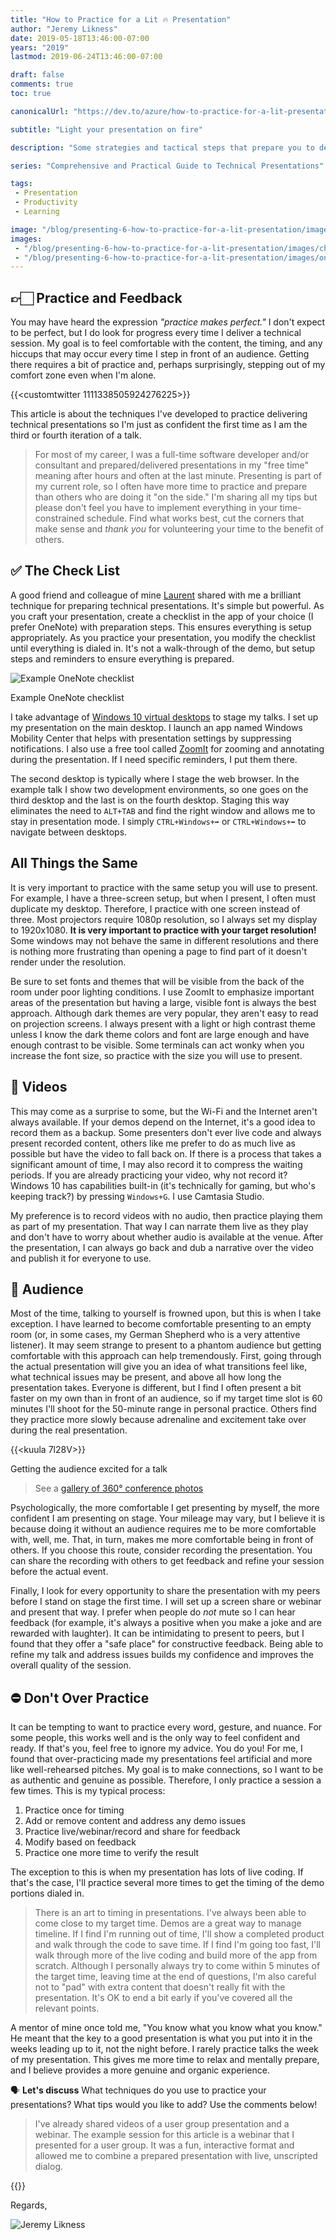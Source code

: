 ```yaml
---
title: "How to Practice for a Lit 🔥 Presentation"
author: "Jeremy Likness"
date: 2019-05-18T13:46:00-07:00
years: "2019"
lastmod: 2019-06-24T13:46:00-07:00

draft: false
comments: true
toc: true

canonicalUrl: "https://dev.to/azure/how-to-practice-for-a-lit-presentation-51n9"

subtitle: "Light your presentation on fire"

description: "Some strategies and tactical steps that prepare you to deliver your technical presentation."

series: "Comprehensive and Practical Guide to Technical Presentations"

tags:
 - Presentation 
 - Productivity
 - Learning

image: "/blog/presenting-6-how-to-practice-for-a-lit-presentation/images/cheering.jpg" 
images:
 - "/blog/presenting-6-how-to-practice-for-a-lit-presentation/images/cheering.jpg" 
 - "/blog/presenting-6-how-to-practice-for-a-lit-presentation/images/onenote.png" 
---
```


## 👉🏻 Practice and Feedback

You may have heard the expression *"practice makes perfect."* I don't expect to be perfect, but I do look for progress every time I deliver a technical session. My goal is to feel comfortable with the content, the timing, and any hiccups that may occur every time I step in front of an audience. Getting there requires a bit of practice and, perhaps surprisingly, stepping out of my comfort zone even when I'm alone.

{{<customtwitter 1111338505924276225>}}

This article is about the techniques I've developed to practice delivering technical presentations so I'm just as confident the first time as I am the third or fourth iteration of a talk.

> For most of my career, I was a full-time software developer and/or consultant and prepared/delivered presentations in my "free time" meaning after hours and often at the last minute. Presenting is part of my current role, so I often have more time to practice and prepare than others who are doing it "on the side." I'm sharing all my tips but please don't feel you have to implement everything in your time-constrained schedule. Find what works best, cut the corners that make sense and *thank you* for volunteering your time to the benefit of others.

## ✅ The Check List

A good friend and colleague of mine <i class="fab fa-twitter"></i> [Laurent](https://twitter.com/LBugnion) shared with me a brilliant technique for preparing technical presentations. It's simple but powerful. As you craft your presentation, create a checklist in the app of your choice (I prefer OneNote) with preparation steps. This ensures everything is setup appropriately. As you practice your presentation, you modify the checklist until everything is dialed in. It's not a walk-through of the demo, but setup steps and reminders to ensure everything is prepared.

![Example OneNote checklist](/blog/presenting-6-how-to-practice-for-a-lit-presentation/images/onenote.png)
<figcaption>Example OneNote checklist</figcaption>

I take advantage of [Windows 10 virtual desktops](https://jlik.me/gdh) to stage my talks. I set up my presentation on the main desktop. I launch an app named Windows Mobility Center that helps with presentation settings by suppressing notifications. I also use a free tool called [ZoomIt](https://jlik.me/gdi) for zooming and annotating during the presentation. If I need specific reminders, I put them there.

The second desktop is typically where I stage the web browser. In the example talk I show two development environments, so one goes on the third desktop and the last is on the fourth desktop. Staging this way eliminates the need to `ALT+TAB` and find the right window and allows me to stay in presentation mode. I simply `CTRL+Windows+➡` or `CTRL+Windows+⬅` to navigate between desktops.

## All Things the Same

It is very important to practice with the same setup you will use to present. For example, I have a three-screen setup, but when I present, I often must duplicate my desktop. Therefore, I practice with one screen instead of three. Most projectors require 1080p resolution, so I always set my display to 1920x1080. **It is very important to practice with your target resolution!** Some windows may not behave the same in different resolutions and there is nothing more frustrating than opening a page to find part of it doesn't render under the resolution. 

Be sure to set fonts and themes that will be visible from the back of the room under poor lighting conditions. I use ZoomIt to emphasize important areas of the presentation but having a large, visible font is always the best approach. Although dark themes are very popular, they aren't easy to read on projection screens. I always present with a light or high contrast theme unless I know the dark theme colors and font are large enough and have enough contrast to be visible. Some terminals can act wonky when you increase the font size, so practice with the size you will use to present.

## 🎦 Videos

This may come as a surprise to some, but the Wi-Fi and the Internet aren't always available. If your demos depend on the Internet, it's a good idea to record them as a backup. Some presenters don't ever live code and always present recorded content, others like me prefer to do as much live as possible but have the video to fall back on. If there is a process that takes a significant amount of time, I may also record it to compress the waiting periods. If you are already practicing your video, why not record it? Windows 10 has capabilities built-in (it's technically for gaming, but who's keeping track?) by pressing `Windows+G`. I use Camtasia Studio. 

My preference is to record videos with no audio, then practice playing them as part of my presentation. That way I can narrate them live as they play and don't have to worry about whether audio is available at the venue. After the presentation, I can always go back and dub a narrative over the video and publish it for everyone to use.

## 👥 Audience

Most of the time, talking to yourself is frowned upon, but this is when I take exception. I have learned to become comfortable presenting to an empty room (or, in some cases, my German Shepherd who is a very attentive listener). It may seem strange to present to a phantom audience but getting comfortable with this approach can help tremendously. First, going through the actual presentation will give you an idea of what transitions feel like, what technical issues may be present, and above all how long the presentation takes. Everyone is different, but I find I often present a bit faster on my own than in front of an audience, so if my target time slot is 60 minutes I'll shoot for the 50-minute range in personal practice. Others find they practice more slowly because adrenaline and excitement take over during the real presentation.

{{<kuula 7l28V>}}
<figcaption>Getting the audience excited for a talk</figcaption>

> See a [gallery of 360° conference photos](https://kuula.co/explore/collection/7fy4R)

Psychologically, the more comfortable I get presenting by myself, the more confident I am presenting on stage. Your mileage may vary, but I believe it is because doing it without an audience requires me to be more comfortable with, well, me. That, in turn, makes me more comfortable being in front of others. If you choose this route, consider recording the presentation. You can share the recording with others to get feedback and refine your session before the actual event.

Finally, I look for every opportunity to share the presentation with my peers before I stand on stage the first time. I will set up a screen share or webinar and present that way. I prefer when people do *not* mute so I can hear feedback (for example, it's always a positive when you make a joke and are rewarded with laughter). It can be intimidating to present to peers, but I found that they offer a "safe place" for constructive feedback. Being able to refine my talk and address issues builds my confidence and improves the overall quality of the session.

## ⛔ Don't Over Practice

It can be tempting to want to practice every word, gesture, and nuance. For some people, this works well and is the only way to feel confident and ready. If that's you, feel free to ignore my advice. You do you! For me, I found that over-practicing made my presentations feel artificial and more like well-rehearsed pitches. My goal is to make connections, so I want to be as authentic and genuine as possible. Therefore, I only practice a session a few times. This is my typical process:

1. Practice once for timing
2. Add or remove content and address any demo issues
3. Practice live/webinar/record and share for feedback
4. Modify based on feedback
5. Practice one more time to verify the result

The exception to this is when my presentation has lots of live coding. If that's the case, I'll practice several more times to get the timing of the demo portions dialed in.

> There is an art to timing in presentations. I've always been able to come close to my target time. Demos are a great way to manage timeline. If I find I'm running out of time, I'll show a completed product and walk through the code to save time. If I find I'm going too fast, I'll walk through more of the live coding and build more of the app from scratch. Although I personally always try to come within 5 minutes of the target time, leaving time at the end of questions, I'm also careful not to "pad" with extra content that doesn't really fit with the presentation. It's OK to end a bit early if you've covered all the relevant points.

A mentor of mine once told me, "You know what you know what you know." He meant that the key to a good presentation is what you put into it in the weeks leading up to it, not the night before. I rarely practice talks the week of my presentation. This gives me more time to relax and mentally prepare, and I believe provides a more genuine and organic experience. 

🗣 **Let's discuss** What techniques do you use to practice your presentations? What tips would you like to add? Use the comments below!

> I've already shared videos of a user group presentation and a webinar. The example session for this article is a webinar that I presented for a user group. It was a fun, interactive format and allowed me to combine a prepared presentation with live, unscripted dialog.

{{<youtube xrzpYMstTvc>}}

Regards,

![Jeremy Likness](/images/jeremylikness.gif)
